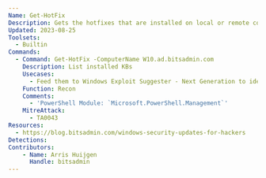 ```yaml
---
Name: Get-HotFix
Description: Gets the hotfixes that are installed on local or remote computers
Updated: 2023-08-25
Toolsets:
  - Builtin
Commands:
  - Command: Get-HotFix -ComputerName W10.ad.bitsadmin.com
    Description: List installed KBs
    Usecases:
      - Feed them to Windows Exploit Suggester - Next Generation to identify what vulnerabilities the system is vulnerable to
    Function: Recon
    Comments:
      - 'PowerShell Module: `Microsoft.PowerShell.Management`'
    MitreAttack:
      - TA0043
Resources:
  - https://blog.bitsadmin.com/windows-security-updates-for-hackers
Detections:
Contributors:
    - Name: Arris Huijgen
      Handle: bitsadmin
---
```


